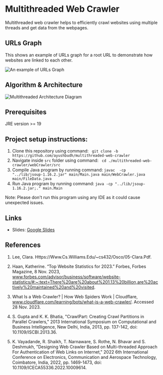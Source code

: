 # Multithreaded Web Crawler

Multithreaded web crawler helps to efficiently crawl websites using multiple threads and get data from the webpages. 

## URLs Graph

This shows an example of URLs graph for a root URL to demonstrate how websites are linked to each other.

<img  alt="An example of URLs Graph" src="https://i.imgur.com/T3BeClx.png">

## Algorithm & Architecture

<img  alt="Multithreaded Architecture Diagram" src="https://i.imgur.com/LULMzOM.png">

## Prerequisites

JRE version >= 19

## Project setup instructions:

1. Clone this repository using command: ``` git clone -b https://github.com/ayushbudh/multithreaded-web-crawler```
2. Navigate inside `src` folder using command: ``` cd ./multithreaded-web-crawler/webCrawler/src```
3. Compile Java program by running command: ```javac  -cp "../lib/jsoup-1.16.2.jar" main/Main.java main/WebCrawler.java main/FileData.java```
4. Run Java program by running command:  ```java -cp "../lib/jsoup-1.16.2.jar;." main.Main```

Note: Please don't run this program using any IDE as it could cause unexpected issues. 

## Links

- Slides: [Google Slides](https://docs.google.com/presentation/d/1c3nzyHG2sK0ZZu-rSNMKiRgsYKzSLjgUsYe_8bW30ro/edit?usp=sharing)

## References

1. Lee, Clara. Https://Www.Cs.Williams.Edu/~cs432/Osco/05-Clara.Pdf. 

2. Haan, Katherine. “Top Website Statistics for 2023.” Forbes, Forbes Magazine, 8 Nov. 2023, www.forbes.com/advisor/business/software/website-statistics/#:~:text=There%20are%20about%201.13%20billion,are%20actively%20maintained%20and%20visited. 

3. What Is a Web Crawler? | How Web Spiders Work | Cloudflare, www.cloudflare.com/learning/bots/what-is-a-web-crawler/. Accessed 28 Nov. 2023. 


4. S. Gupta and K. K. Bhatia, "CrawlPart: Creating Crawl Partitions in Parallel Crawlers," 2013 International Symposium on Computational and Business Intelligence, New Delhi, India, 2013, pp. 137-142, doi: 10.1109/ISCBI.2013.36.

5. K. Vayadande, R. Shaikh, T. Narnaware, S. Rothe, N. Bhavar and S. Deshmukh, "Designing Web Crawler Based on Multi-threaded Approach For Authentication of Web Links on Internet," 2022 6th International Conference on Electronics, Communication and Aerospace Technology, Coimbatore, India, 2022, pp. 1469-1473, doi: 10.1109/ICECA55336.2022.10009614.
